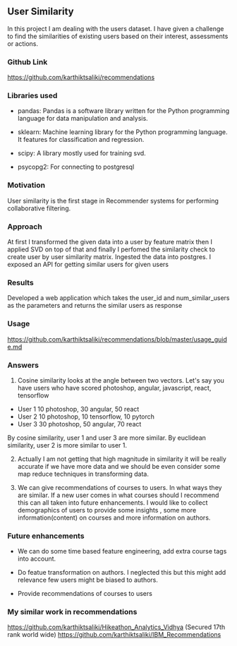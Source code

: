 ## User Similarity

In this project I am dealing with the users dataset. I have given a challenge to find the similarities of existing users
based on their interest, assessments or actions.


### Github Link

https://github.com/karthiktsaliki/recommendations

### Libraries used


* pandas: Pandas is a software library written for the Python programming language for data manipulation and analysis.

* sklearn: Machine learning library for the Python programming language. It features for classification and regression.

* scipy: A library mostly used for training svd.

* psycopg2: For connecting to postgresql

### Motivation

User similarity is the first stage in Recommender systems for performing collaborative filtering.


### Approach

At first I transformed the given data into a user by feature matrix then I applied SVD on top of that
and finally I perfomed the similarity check to create user by user similarity matrix. Ingested the data into postgres.
I exposed an API for getting similar users for given users


### Results

Developed a web application which takes the user_id and num_similar_users as the parameters and returns the similar
users as response

### Usage

https://github.com/karthiktsaliki/recommendations/blob/master/usage_guide.md

### Answers

1. Cosine similarity looks at the angle between two vectors. Let's say you have users who have scored photoshop, angular, javascript, react, tensorflow 

 * User 1  10 photoshop, 30 angular, 50 react
 * User 2  10 photoshop,  10 tensorflow, 10 pytorch 
 * User 3  30 photoshop, 50 angular, 70 react

By cosine similarity, user 1 and user 3 are more similar. By euclidean similarity, user 2 is more similar to user 1.

2. Actually I am not getting that high magnitude in similarity it will be really accurate if we have more data and we should be even consider some map reduce techniques in transforming data.

3. We can give recommendations of courses to users. In what ways they are similar. If a new user comes in what courses should I recommend this can all taken into future enhancements. I would like to collect demographics of users to provide some insights ,   some more information(content) on courses and more information on authors.


### Future enhancements

* We can do some time based feature engineering, add extra course tags into account.

* Do featue transformation on authors. I neglected this but this might add relevance few users might be biased to authors.

* Provide recommendations of courses to users

### My similar work in recommendations

https://github.com/karthiktsaliki/Hikeathon_Analytics_Vidhya (Secured 17th rank world wide)
https://github.com/karthiktsaliki/IBM_Recommendations

